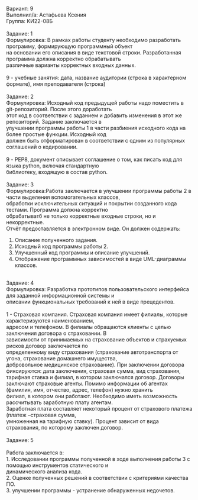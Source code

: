 Вариант: 9<br/>
Выполнил/а: Астафьева Ксения<br/>
Группа: КИ22-08Б<br/>
<br/>
Задание: 1<br/>
Формулировка: В рамках работы студенту необходимо разработать программу, формирующую программный объект<br/>
на основании его описания в виде текстовой строки. Разработанная программа должна корректно обрабатывать<br/>
различные варианты корректных входных данных.<br/>
<br/>
9 - учебные занятия: дата, название аудитории (строка в характерном формате), имя преподавателя (строка)<br/>
<br/>
Задание: 2<br/>
Формулировка: Исходный код предыдущей работы надо поместить в git-репозиторий. После этого доработать<br/>
этот код в соответствии с заданием и добавить изменения в этот же репозиторий. Задание заключается в<br/>
улучшении программы работы 1 в части разбиения исходного кода на более простые функции. Исходный код<br/>
должен быть отформатирован в соответствии с одним из популярных соглашений о кодировании.<br/>
<br/>
9 - PEP8, документ описывает соглашение о том, как писать код для языка python, включая стандартную<br/>
библиотеку, входящую в состав python.<br/>
<br/>
Задание: 3<br/>
Формулировка:Работа заключается в улучшении программы работы 2 в части выделения вспомогательных классов,<br/>
обработки исключительных ситуаций и покрытии созданного кода тестами. Программа должна корректно<br/>
обрабатыватб не только корректные входные строки, но и некорректные.<br/>
Отчёт предоставляется в электронном виде. Он должен содержать:<br/>
1. Описание полученного задания.<br/>
2. Исходный код программы работы 2.<br/>
3. Улучшенный код программы и описание улучшений.<br/>
4. Отображение программных зависимостей в виде UML-диаграммы классов.<br/>
<br/>
Задание: 4<br/>
Формулировка: Разработка прототипов пользовательского интерфейса для заданной информационной системы и<br/>
описании функциональных требований к ней в виде прецедентов.<br/>
<br/>
1 - Страховая компания. Страховая компания имеет филиалы, которые характеризуются наименованием,<br/>
адресом и телефоном. В филиалы обращаются клиенты с целью заключения договора о страховании. В<br/>
зависимости от принимаемых на страхование объектов и страхуемых рисков договор заключается по<br/>
определенному виду страхования (страхование автотранспорта от угона, страхование домашнего имущества,<br/>
добровольное медицинское страхование). При заключении договора фиксируются: дата заключения, страховая сумма, вид страхования, тарифная ставка и филиал, в котором заключался договор. Договоры<br/>
заключают страховые агенты. Помимо информации об агентах (фамилия, имя, отчество, адрес, телефон) нужно хранить<br/>
филиал, в котором они работают. Необходимо иметь возможность рассчитывать заработную плату агентам.<br/>
Заработная плата составляет некоторый процент от страхового платежа (платеж –страховая сумма,<br/>
умноженная на тарифную ставку). Процент зависит от вида страхования, по которому заключен договор.<br/>
<br/>
Задание: 5<br/>
<br/>
Работа заключается в:<br/>
1. Исследовании программы полученной в ходе выполнения работы 3 с помощью инструментов статического и<br/>
   динамического анализа кода.<br/>
2. Оценке полученных решений в соответствии с критериями качества ПО.<br/>
3. улучшении программы - устранение обнаруженных недочетов.<br/>

